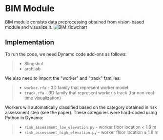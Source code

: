 # BIM Module
BIM module consists data preprocessing obtained from vision-based module and visualize it.
![BIM_flowchart](https://github.com/almosenja/Safety-BIM-Vision/assets/94098493/713fa066-f674-4219-abd1-ae3374efbcc9)

## Implementation
To run the code, we need Dynamo code add-ons as follows:
> * Slingshot
> * archilab

We also need to import the "worker" and "track" families:
> * `worker.rfa` - 3D family that represent worker model
> * `track.rfa` - 3D family that represent worker's track (for non-real-time visualization)

Workers will automatically classified based on the category obtained in risk assessment step (see the paper). These categories were hard-coded using Python in Dynamo:
> * `risk_assessment_low_elevation.py` - worker floor location < 1.8 m
> * `risk_assessment_high_elevation.py` - worker floor location ≥  1.8 m

